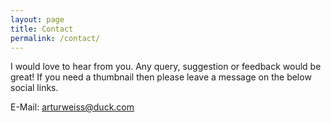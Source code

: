 ```yaml
---
layout: page
title: Contact
permalink: /contact/
---
```


I would love to hear from you. Any query, suggestion or feedback would be great! If you need a thumbnail then please leave a message on the below social links.

E-Mail: arturweiss@duck.com
